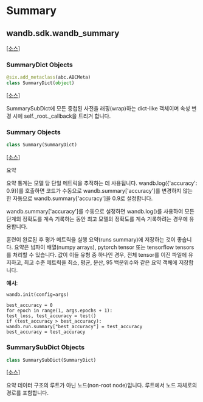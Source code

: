 # Summary

## wandb.sdk.wandb\_summary

 ​[\[소스\]](https://github.com/wandb/client/blob/1d91d968ba0274736fc232dcb1a87a878142891d/wandb/sdk/wandb_summary.py#L2)​ 

### SummaryDict Objects

```python
@six.add_metaclass(abc.ABCMeta)
class SummaryDict(object)
```

 ​[\[소스\]](https://github.com/wandb/client/blob/1d91d968ba0274736fc232dcb1a87a878142891d/wandb/sdk/wandb_summary.py#L18)​ 

SummarySubDict에 모든 중첩된 사전을 래핑\(wrap\)하는 dict-like 객체이며 속성 변경 시에 self.\_root.\_callback을 트리거 합니다.

### Summary Objects

```python
class Summary(SummaryDict)
```

 ​[\[소스\]](https://github.com/wandb/client/blob/1d91d968ba0274736fc232dcb1a87a878142891d/wandb/sdk/wandb_summary.py#L78)​

요약

요약 통계는 모델 당 단일 메트릭을 추적하는 데 사용됩니다. wandb.log\({'accuracy': 0.9}\)를 호출하면 코드가 수동으로 wandb.summary\['accuracy'\]를 변경하지 않는 한 자동으로 wandb.summary\['accuracy'\]을 0.9로 설정합니다.

wandb.summary\['accuracy'\]를 수동으로 설정하면 wandb.log\(\)를 사용하여 모든 단계의 정확도를 계속 기록하는 동안 최고 모델의 정확도를 계속 기록하려는 경우에 유용합니다.

 훈련이 완료된 후 평가 메트릭을 실행 요약\(runs summary\)에 저장하는 것이 좋습니다. 요약은 넘파이 배열\(numpy arrays\), pytorch tensor 또는 tensorflow tensors를 처리할 수 있습니다. 값이 이들 유형 중 하나인 경우, 전체 tensor를 이진 파일에 유지하고, 최고 수준 메트릭을 최소, 평균, 분산, 95 백분위수와 같은 요약 객체에 저장합니다.

 **예시**:

```text
wandb.init(config=args)

best_accuracy = 0
for epoch in range(1, args.epochs + 1):
test_loss, test_accuracy = test()
if (test_accuracy > best_accuracy):
wandb.run.summary["best_accuracy"] = test_accuracy
best_accuracy = test_accuracy
```

### SummarySubDict Objects

```python
class SummarySubDict(SummaryDict)
```

 ​[\[소스\]](https://github.com/wandb/client/blob/1d91d968ba0274736fc232dcb1a87a878142891d/wandb/sdk/wandb_summary.py#L128)​ 

요약 데이터 구조의 루트가 아닌 노드\(non-root node\)입니다. 루트에서 노드 자체로의 경로를 포함합니다.

